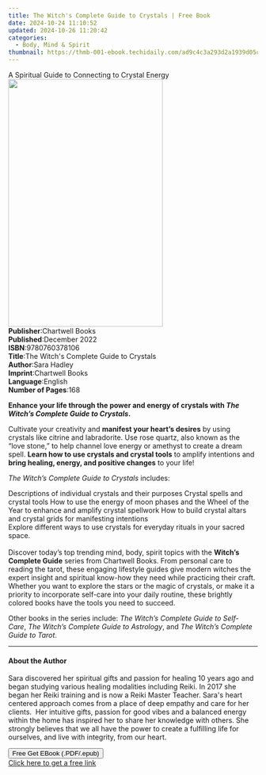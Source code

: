 ```yaml
---
title: The Witch's Complete Guide to Crystals | Free Book
date: 2024-10-24 11:10:52
updated: 2024-10-26 11:20:42
categories:
  - Body, Mind & Spirit
thumbnail: https://thmb-001-ebook.techidaily.com/ad9c4c3a293d2a1939d05c44785177f10814a5316c407603f67784ca25c53139.jpg
---
```

<main id="book-container">
  <div class="flex flex-col">
    <div class="book-brief flex-1 py-6 px-4 sm:p-6 md:py-10 md:px-8">
      <!-- brief-->
      <div class="book-brief-main">
        A Spiritual Guide to Connecting to Crystal Energy
      </div>
    </div>
    <div
      class="book-meta-info flex-1 grid gap-4 col-start-1 col-end-3 row-start-1 sm:mb-6 sm:grid-cols-4 lg:gap-6 lg:col-start-2 lg:row-end-6 lg:row-span-6 lg:mb-0"
    >
      <div
        class="book-meta-info-left place-content-center mt-4 p-4 text-sm leading-6 col-start-2 col-span-2 dark:text-slate-400"
      >
        <img
          class="w-full h-500 object-cover rounded-lg sm:h-255 sm:col-span-2 lg:col-span-full"
          src="https://img-001-ebook.techidaily.com/4a9e28e150600357683b9f3f2c0177db084a24a0bf7f53c69000b72e87130c70.jpg"
          alt=""
          width="312"
          height="500"
        />
      </div>
      <div
        class="book-meta-info-right mt-2 col-start-1 row-start-2 col-span-3 self-center"
      >
        <!-- meta data  -->
        <div class="flex flex-col px-4 md:px-8">
          <div class="flex-1">
            <strong>Publisher</strong>:<span class="px-2">Chartwell Books</span>
          </div>
          <div class="flex-1">
            <strong>Published</strong>:<span class="px-2">December 2022</span>
          </div>
          <div class="flex-1">
            <strong>ISBN</strong>:<span class="px-2">9780760378106</span>
          </div>
          <div class="flex-1">
            <strong>Title</strong>:<span class="px-2"
              >The Witch&#39;s Complete Guide to Crystals</span
            >
          </div>
          <div class="flex-1">
            <strong>Author</strong>:<span class="px-2">Sara Hadley</span>
          </div>
          <div class="flex-1">
            <strong>Imprint</strong>:<span class="px-2">Chartwell Books</span>
          </div>
          <div class="flex-1">
            <strong>Language</strong>:<span class="px-2">English</span>
          </div>
          <div class="flex-1">
            <strong>Number of Pages</strong>:<span class="px-2">168</span>
          </div>
        </div>
      </div>
    </div>
    <div class="book-description flex-1 py-6 px-4 sm:p-6 md:py-10 md:px-8">
      <div class="book-description-main">
        <div accordion-content="" id="description">
          <p>
            <b
              >Enhance your life through the power and energy of crystals with
              <i>The Witch’s Complete Guide to Crystals</i>.
            </b>
          </p>
          <p>
            Cultivate your creativity and
            <b>manifest your heart’s desires</b> by using crystals like citrine
            and labradorite. Use rose quartz, also known as the “love stone,” to
            help channel love energy or amethyst to create a dream spell.
            <b>Learn how to use crystals and crystal tools</b> to amplify
            intentions and <b>bring healing, energy, and positive changes</b> to
            your life!
          </p>
          <p><i>The Witch’s Complete Guide to Crystals</i> includes:</p>
          Descriptions of individual crystals and their purposes Crystal spells
          and crystal tools How to use the energy of moon phases and the Wheel
          of the Year to enhance and amplify crystal spellwork How to build
          crystal altars and crystal grids for manifesting intentions <br />
          Explore different ways to use crystals for everyday rituals in your
          sacred space.<br />
          &nbsp;<br />
          Discover today’s top trending mind, body, spirit topics with
          the&nbsp;<b>Witch’s Complete Guide</b>&nbsp;series&nbsp;from Chartwell
          Books. From personal care to reading the tarot, these engaging
          lifestyle guides give modern witches the expert insight and spiritual
          know-how they need while practicing their craft. Whether you want to
          explore the stars or the magic of crystals, or make it a priority to
          incorporate self-care into your daily routine, these brightly colored
          books have the tools you need to succeed.
          <p>
            Other books in the series include:&nbsp;<i
              >The Witch’s Complete Guide to Self-Care</i
            >,&nbsp;<i>The Witch’s Complete Guide to&nbsp;Astrology</i>,
            and&nbsp;<i>The Witch’s Complete Guide to&nbsp;Tarot</i>.
          </p>
        </div>
        <div class="accordion-fader"></div>
      </div>
    </div>
    <div class="book-excerpts flex-1 py-6 px-4 sm:p-6 md:py-10 md:px-8">
      <!-- excerpts-->
      <div class="book-excerpts-main">
        <hr />
        <h4 class="placeholder placeholder-heading">
          <span>About the Author</span>
        </h4>
        <p>
          Sara discovered her spiritual gifts and passion for healing 10 years
          ago and began studying various healing modalities including Reiki. In
          2017 she began her Reiki training and is now a Reiki Master Teacher.
          Sara's heart centered approach comes from a place of deep empathy and
          care for her clients. &nbsp;Her intuitive gifts, passion for good
          vibes and a balanced energy within the home has inspired her to share
          her knowledge with others. She strongly believes that we all have the
          power to create a fulfilling life for ourselves, and live with
          integrity, from our heart.
        </p>
      </div>
    </div>
    <div
      class="book-about-author flex-1 py-6 px-4 sm:p-6 md:py-10 md:px-8"
    ></div>
    <div class="book-free-get flex-1 py-6 px-4 sm:p-6 md:py-10 md:px-8">
      <button
        id="btn-free-get"
        class="bg-blue-500 hover:bg-blue-700 text-white font-bold py-2 px-4 rounded"
      >
        Free Get EBook (.PDF/.epub)
      </button>
      <div id="countdown-display" class="px-2 text-lg mt-2"></div>
      <a
        id="free-link"
        class="hidden bg-blue-500 hover:bg-blue-700 text-white font-bold py-2 px-4 rounded"
        href="https://www.ebooks.com/en-us/book/210705162/the-witch-s-complete-guide-to-crystals/sara-hadley/"
        target="_blank"
        >Click here to get a free link</a
      >
    </div>
    <script>
      let countdownTime = 0;
      let countdownInterval = null;
      document
        .getElementById('btn-free-get')
        .addEventListener('click', startCountdown);
      function startCountdown() {
        countdownTime = new Date().getTime() + 60000 * 3;
        countdownInterval = setInterval(updateCountdown, 1000);
        document.getElementById('btn-free-get').disabled = true;
        document
          .getElementById('btn-free-get')
          .classList.add('bg-gray-500', 'cursor-not-allowed');
      }
      function updateCountdown() {
        let currentTime = new Date().getTime();
        let timeLeft = countdownTime - currentTime;
        let secondsLeft = Math.floor(timeLeft / 1000);
        document.getElementById('countdown-display').innerHTML =
          `Remaining time: ${secondsLeft} seconds.`;
        if (secondsLeft <= 0) {
          clearInterval(countdownInterval);
          document.getElementById('btn-free-get').classList.add('hidden');
          document.getElementById('free-link').classList.remove('hidden');
          document.getElementById('countdown-display').innerHTML = '';
        }
      }
    </script>
  </div>
</main>
